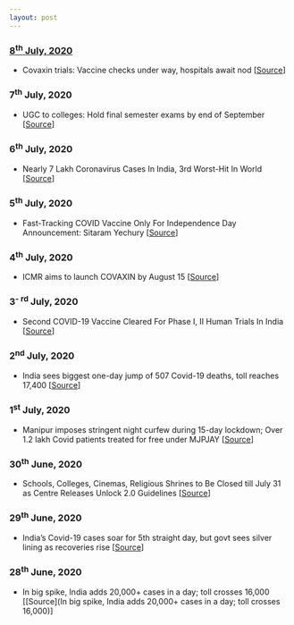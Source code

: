 ```yaml
---
layout: post
---
```

### [8<sup>th</sup> July, 2020](#updates)
- Covaxin trials: Vaccine checks under way, hospitals await nod [[Source](https://indianexpress.com/article/india/covaxin-trials-vaccine-checks-under-way-hospitals-await-nod-6495182/)]

### 7<sup>th</sup> July, 2020
- UGC to colleges: Hold final semester exams by end of September [[Source](https://indianexpress.com/article/education/ugc-to-colleges-hold-final-semester-exams-by-end-of-september-6493343/)]

### 6<sup>th</sup> July, 2020
- Nearly 7 Lakh Coronavirus Cases In India, 3rd Worst-Hit In World [[Source](https://www.ndtv.com/india-news/coronavirus-6-97-lakh-cases-in-india-so-far-19-693-deaths-60-85-recovery-rate-2257694)]

### 5<sup>th</sup> July, 2020
- Fast-Tracking COVID Vaccine Only For Independence Day Announcement: Sitaram Yechury [[Source](https://www.ndtv.com/india-news/fast-tracking-covid-vaccine-only-for-independence-day-announcement-sitaram-yechury-2257048)]

### 4<sup>th</sup> July, 2020
- ICMR aims to launch COVAXIN by August 15 [[Source](https://www.moneycontrol.com/news/trends/coronavirus-vaccine-icmr-says-covaxin-to-be-launched-by-august-15-5501921.html)]

### 3<sup>- rd</sup> July, 2020
- Second COVID-19 Vaccine Cleared For Phase I, II Human Trials In India [[Source](https://www.ndtv.com/india-news/coronavirus-vaccine-second-covid-19-vaccine-cleared-for-phase-i-ii-human-trials-in-india-2256176)]

### 2<sup>nd</sup> July, 2020
- India sees biggest one-day jump of 507 Covid-19 deaths, toll reaches 17,400 [[Source](https://www.hindustantimes.com/india-news/india-sees-biggest-one-day-jump-of-507-covid-19-deaths-death-toll-reaches-17-400/story-jJCO36lg5tqucAJWfLgXXL.html)]

### 1<sup>st</sup> July, 2020
- Manipur imposes stringent night curfew during 15-day lockdown; Over 1.2 lakh Covid patients treated for free under MJPJAY [[Source](https://indianexpress.com/article/india/coronavirus-india-updates-delhi-maharashtra-up-bengaluru-6482945/)]

### 30<sup>th</sup> June, 2020
- Schools, Colleges, Cinemas, Religious Shrines to Be Closed till July 31 as Centre Releases Unlock 2.0 Guidelines [[Source](https://www.news18.com/news/india/schools-colleges-cinemas-religious-shrines-to-be-closed-till-july-31-as-centre-releases-fresh-guidelines-2691775.html)]

### 29<sup>th</sup> June, 2020
- India’s Covid-19 cases soar for 5th straight day, but govt sees silver lining as recoveries rise [[Source](https://www.hindustantimes.com/india-news/india-s-covid-19-cases-soar-for-5th-straight-day-but-govt-sees-silver-lining-as-recoveries-rise/story-UAFxc4WmdyyZYzeme2ZhYJ.html)]

### 28<sup>th</sup> June, 2020
- In big spike, India adds 20,000+ cases in a day; toll crosses 16,000 [[Source](In big spike, India adds 20,000+ cases in a day; toll crosses 16,000)]
